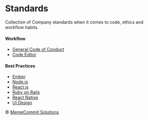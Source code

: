 # Standards

Collection of Company standards when it comes to code, ethics and workflow
habits.

#### Workflow

- [General Code of Conduct](general.md)
- [Code Editor](code-editor.md)

#### Best Practices

- [Ember](ember.md)
- [Node.js](node.md)
- [React.js](react.md)
- [Ruby on Rails](rails.md)
- [React Native](react-native.md)
- [UI Design](ui-design.md)

:copyright: [MergeCommit Solutions](http://www.mergecommit.com)
